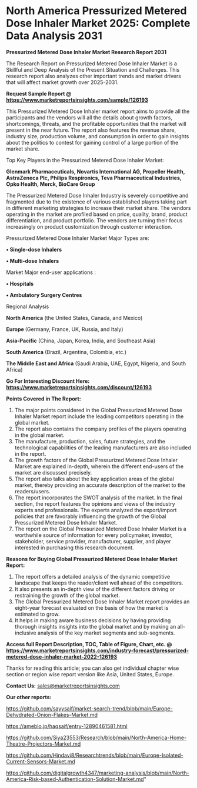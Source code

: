 # North America Pressurized Metered Dose Inhaler Market 2025: Complete Data Analysis 2031

<strong>Pressurized Metered Dose Inhaler Market Research Report 2031</strong>

The Research Report on Pressurized Metered Dose Inhaler Market is a Skillful and Deep Analysis of the Present Situation and Challenges. This research report also analyzes other important trends and market drivers that will affect market growth over 2025-2031.

<strong>Request Sample Report @ <a href=https://www.marketreportsinsights.com/sample/126193>https://www.marketreportsinsights.com/sample/126193</a></strong>

This Pressurized Metered Dose Inhaler market report aims to provide all the participants and the vendors will all the details about growth factors, shortcomings, threats, and the profitable opportunities that the market will present in the near future. The report also features the revenue share, industry size, production volume, and consumption in order to gain insights about the politics to contest for gaining control of a large portion of the market share.

Top Key Players in the Pressurized Metered Dose Inhaler Market:

<strong>Glenmark Pharmaceuticals, Novartis International AG, Propeller Health, AstraZeneca Plc, Philips Respironics, Teva Pharmaceutical Industries, Opko Health, Merck, BioCare Group</strong>

The Pressurized Metered Dose Inhaler Industry is severely competitive and fragmented due to the existence of various established players taking part in different marketing strategies to increase their market share. The vendors operating in the market are profiled based on price, quality, brand, product differentiation, and product portfolio. The vendors are turning their focus increasingly on product customization through customer interaction.

Pressurized Metered Dose Inhaler Market Major Types are:

<strong>• Single-dose Inhalers

• Multi-dose Inhalers</strong>

Market Major end-user applications :

<strong>• Hospitals

• Ambulatory Surgery Centres</strong>

Regional Analysis

</u><strong><b>North America</b></strong> (the United States, Canada, and Mexico)

<strong><b>Europe </b></strong>(Germany, France, UK, Russia, and Italy)

<strong><b>Asia-Pacific</b></strong> (China, Japan, Korea, India, and Southeast Asia)

<strong><b>South America</b></strong> (Brazil, Argentina, Colombia, etc.)

<strong><b>The Middle East and Africa</b></strong> (Saudi Arabia, UAE, Egypt, Nigeria, and South Africa)

<strong>Go For Interesting Discount Here: <a href=https://www.marketreportsinsights.com/discount/126193>https://www.marketreportsinsights.com/discount/126193</a></strong>

<strong>Points Covered in The Report:</strong>
<ol>
  <li>The major points considered in the Global Pressurized Metered Dose Inhaler Market report include the leading competitors operating in the global market.</li>
  <li>The report also contains the company profiles of the players operating in the global market.</li>
  <li>The manufacture, production, sales, future strategies, and the technological capabilities of the leading manufacturers are also included in the report.</li>
  <li>The growth factors of the Global Pressurized Metered Dose Inhaler Market are explained in-depth, wherein the different end-users of the market are discussed precisely.</li>
  <li>The report also talks about the key application areas of the global market, thereby providing an accurate description of the market to the readers/users.</li>
  <li>The report incorporates the SWOT analysis of the market. In the final section, the report features the opinions and views of the industry experts and professionals. The experts analyzed the export/import policies that are favorably influencing the growth of the Global Pressurized Metered Dose Inhaler Market.</li>
  <li>The report on the Global Pressurized Metered Dose Inhaler Market is a worthwhile source of information for every policymaker, investor, stakeholder, service provider, manufacturer, supplier, and player interested in purchasing this research document.</li>
</ol>
<strong>Reasons for Buying Global Pressurized Metered Dose Inhaler Market Report:</strong>

<ol>
  <li>The report offers a detailed analysis of the dynamic competitive landscape that keeps the reader/client well ahead of the competitors.</li>
  <li>It also presents an in-depth view of the different factors driving or restraining the growth of the global market.</li>
  <li>The Global Pressurized Metered Dose Inhaler Market report provides an eight-year forecast evaluated on the basis of how the market is estimated to grow.</li>
  <li>It helps in making aware business decisions by having providing thorough insights insights into the global market and by making an all-inclusive analysis of the key market segments and sub-segments.</li>
</ol>
<strong>Access full Report Description, TOC, Table of Figure, Chart, etc. @ <a href=https://www.marketreportsinsights.com/industry-forecast/pressurized-metered-dose-inhaler-market-2022-126193>https://www.marketreportsinsights.com/industry-forecast/pressurized-metered-dose-inhaler-market-2022-126193</a></strong>


Thanks for reading this article; you can also get individual chapter wise section or region wise report version like Asia, United States, Europe.

<strong>Contact Us:</strong>
sales@marketreportsinsights.com

<strong>Our other reports:</strong>

<a href=https://github.com/sayysaif/market-search-trend/blob/main/Europe-Dehydrated-Onion-Flakes-Market.md>https://github.com/sayysaif/market-search-trend/blob/main/Europe-Dehydrated-Onion-Flakes-Market.md</a>

<a href=https://ameblo.jp/haqsaif/entry-12890461581.html>https://ameblo.jp/haqsaif/entry-12890461581.html</a>

<a href=https://github.com/Siya23553/Research/blob/main/North-America-Home-Theatre-Projectors-Market.md>https://github.com/Siya23553/Research/blob/main/North-America-Home-Theatre-Projectors-Market.md</a>

<a href=https://github.com/Hindavi8/Researchtrends/blob/main/Europe-Isolated-Current-Sensors-Market.md>https://github.com/Hindavi8/Researchtrends/blob/main/Europe-Isolated-Current-Sensors-Market.md</a>

<a href=https://github.com/digitalgrowth4347/marketing-analysis/blob/main/North-America-Risk-based-Authentication-Solution-Market.md>https://github.com/digitalgrowth4347/marketing-analysis/blob/main/North-America-Risk-based-Authentication-Solution-Market.md</a>"
